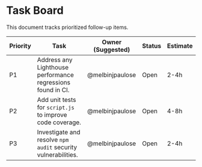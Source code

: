 # Task Board

This document tracks prioritized follow-up items.

| Priority | Task                                                               | Owner (Suggested) | Status      | Estimate |
|----------|--------------------------------------------------------------------|-------------------|-------------|----------|
| P1       | Address any Lighthouse performance regressions found in CI.        | @melbinjpaulose   | Open        | 2-4h     |
| P2       | Add unit tests for `script.js` to improve code coverage.           | @melbinjpaulose   | Open        | 4-8h     |
| P3       | Investigate and resolve `npm audit` security vulnerabilities.      | @melbinjpaulose   | Open        | 2-4h     |
